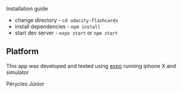  Installation guide  

* change directory - `cd udacity-flashcards` 
* install dependencies - `npm install`
* start dev server - `expo start` or `npm start`

## Platform

This app was developed and tested using [expo](https://expo.io/) running iphone X and simulator

Pérycles Júnior